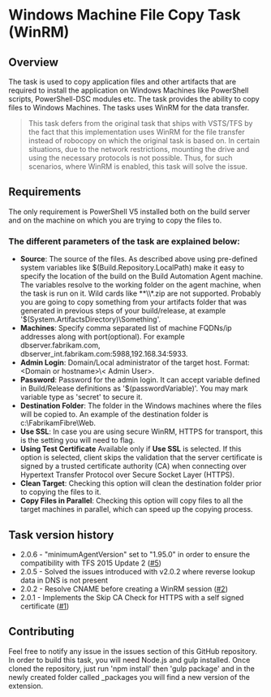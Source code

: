 # Windows Machine File Copy Task (WinRM)

## Overview

The task is used to copy application files and other artifacts that are required to install the application on Windows Machines like PowerShell scripts, PowerShell-DSC modules etc. The task provides the ability to copy files to Windows Machines. The tasks uses WinRM for the data transfer.

> This task defers from the original task that ships with VSTS/TFS by the fact that this implementation uses WinRM for the file transfer instead of robocopy on which the original task is based on.
In certain situations, due to the network restrictions, mounting the drive and using the necessary protocols is not possible. Thus, for such scenarios, where WinRM is enabled, this task will solve the issue.

## Requirements

The only requirement is PowerShell V5 installed both on the build server and on the machine on which you are trying to copy the files to.

### The different parameters of the task are explained below:

* **Source**: The source of the files. As described above using pre-defined system variables like $(Build.Repository.LocalPath) make it easy to specify the location of the build on the Build Automation Agent machine. The variables resolve to the working folder on the agent machine, when the task is run on it. Wild cards like **\\*.zip are not supported. Probably you are going to copy something from your artifacts folder that was generated in previous steps of your build/release, at example '$(System.ArtifactsDirectory)\\Something'.
* **Machines**: Specify comma separated list of machine FQDNs/ip addresses along with port(optional). For example dbserver.fabrikam.com, dbserver_int.fabrikam.com:5988,192.168.34:5933.
* **Admin Login**: Domain/Local administrator of the target host. Format: &lt;Domain or hostname&gt;\\&lt; Admin User&gt;.  
* **Password**:  Password for the admin login. It can accept variable defined in Build/Release definitions as '$(passwordVariable)'. You may mark variable type as 'secret' to secure it.
* **Destination Folder**: The folder in the Windows machines where the files will be copied to. An example of the destination folder is c:\\FabrikamFibre\\Web.
* **Use SSL**: In case you are using secure WinRM, HTTPS for transport, this is the setting you will need to flag.
* **Using Test Certificate** Available only if **Use SSL** is selected. If this option is selected, client skips the validation that the server certificate is signed by a trusted certificate authority (CA) when connecting over Hypertext Transfer Protocol over Secure Socket Layer (HTTPS).
* **Clean Target**: Checking this option will clean the destination folder prior to copying the files to it.
* **Copy Files in Parallel**: Checking this option will copy files to all the target machines in parallel, which can speed up the copying process.

## Task version history

* 2.0.6 - "minimumAgentVersion" set to "1.95.0" in order to ensure the compatibility with TFS 2015 Update 2 ([#5](https://github.com/mmajcica/win-rm-file-copy/issues/5))
* 2.0.5 - Solved the issues introduced with v2.0.2 where reverse lookup data in DNS is not present
* 2.0.2 - Resolve CNAME before creating a WinRM session ([#2](https://github.com/mmajcica/win-rm-file-copy/issues/2))
* 2.0.1 - Implements the Skip CA Check for HTTPS with a self signed certificate ([#1](https://github.com/mmajcica/win-rm-file-copy/issues/1))

## Contributing

Feel free to notify any issue in the issues section of this GitHub repository. In order to build this task, you will need Node.js and gulp installed. Once cloned the repository, just run 'npm install' then 'gulp package' and in the newly created folder called _packages you will find a new version of the extension.
